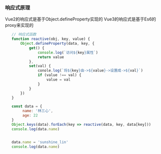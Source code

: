 <!--
 * @Descripttion: 
 * @Author: ZJ
 * @Date: 2021-12-31 17:39:58
 * @LastEditors: ZJ
 * @LastEditTime: 2021-12-31 18:16:21
-->
### 响应式原理
Vue2的响应式是基于Object.defineProperty实现的
Vue3的响应式是基于Es6的proxy来实现的

```js
   // 响应式函数
   function reactive(obj, key, value) {
       Object.defineProperty(data, key, {
           get() {
               console.log(`访问${key}属性`)
               return value
           },
           set(val) {
               conole.log(`将${key}由->${value}->设置成->${val}`)
               if (value !== val) {
                   value = val
               }
           }
       })
   }

   const data = {
        name: '林三心',
        age: 22
   }
   Object.keys(data).forEach(key => reactive(data, key, data[key]))
   console.log(data.name)


   data.name = 'sunshine_lin'
   console.log(data.name)
```